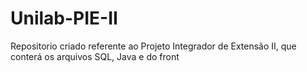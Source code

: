 # Unilab-PIE-II
Repositorio criado referente ao Projeto Integrador de Extensão II, que conterá os arquivos SQL, Java e do front
